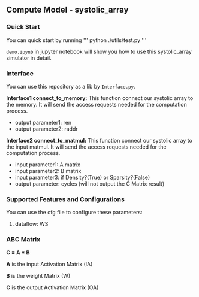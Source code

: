 ## Compute Model - systolic_array

### Quick Start

You can quick start by running 
'''
python ./utils/test.py
'''

`demo.ipynb` in jupyter notebook will show you how to use this systolic_array simulator in detail.



### Interface

You can use this repository as a lib by `Interface.py`.

**Interface1 connect_to_memory:** This function connect our systolic array to the memory. It will send the access requests needed for the computation process.
<!-- - input parameter1: -->
<!-- - input parameter2: -->
- output parameter1: ren
- output parameter2: raddr

**Interface2 connect_to_matmul:** This function connect our systolic array to the input matmul. It will send the access requests needed for the computation process.
- input parameter1: A matrix
- input parameter2: B matrix
- input parameter3: if Density?(True) or Sparsity?(False)
- output parameter: cycles
(will not output the C Matrix result)


### Supported Features and Configurations
You can use the cfg file to configure these parameters:
1. dataflow: WS


### ABC Matrix
**C = A * B**

**A** is the input Activation Matrix (IA) 

**B** is the weight Matrix (W) 

**C** is the output Activation Matrix (OA)
